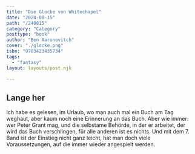 ```yaml
---
title: "Die Glocke von Whitechapel"
date: "2024-08-15"
path: "/240815"
category: "Category"
posttype: "book"
author: "Ben Aaronovitch"
cover: "./glocke.png"
isbn: "9783423435734"
tags:
  - "fantasy"
layout: layouts/post.njk

---
```

## Lange her

Ich habe es gelesen, im Urlaub, wo man auch mal ein Buch am Tag weghaut, aber kaum noch eine Erinnerung an das Buch. Aber wie immer: wer Peter Grant mag, und die selbstame Behörde, in der er arbeitet, der wird das Buch verschlingen, für alle anderen ist es nichts. Und mit dem 7. Band ist der Einstieg nicht ganz leicht, hat man doch viele Voraussetzungen, auf die immer wieder angespielt werden.
